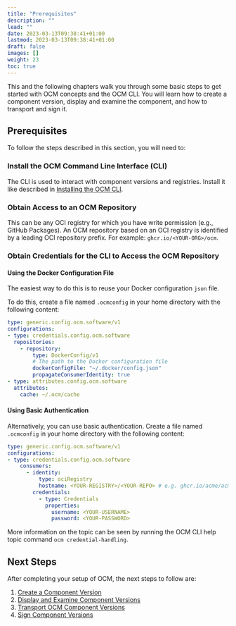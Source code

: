 ```yaml
---
title: "Prerequisites"
description: ""
lead: ""
date: 2023-03-13T09:38:41+01:00
lastmod: 2023-03-13T09:38:41+01:00
draft: false
images: []
weight: 23
toc: true
---
```


This and the following chapters walk you through some basic steps to get started with OCM concepts and the OCM CLI.
You will learn how to create a component version, display and examine the component, and how to transport and sign it.

## Prerequisites

To follow the steps described in this section, you will need to:

### Install the OCM Command Line Interface (CLI)

The CLI is used to interact with component versions and registries. Install it like described in [Installing the OCM CLI](../installation.md).

### Obtain Access to an OCM Repository

This can be any OCI registry for which you have write permission (e.g., GitHub Packages). An OCM repository based on an OCI registry is identified by a leading OCI repository prefix. For example: `ghcr.io/<YOUR-ORG>/ocm`.

### Obtain Credentials for the CLI to Access the OCM Repository

#### Using the Docker Configuration File

The easiest way to do this is to reuse your Docker configuration `json` file.

  To do this, create a file named `.ocmconfig` in your home directory with the following content:

  ```yaml
  type: generic.config.ocm.software/v1
  configurations:
  - type: credentials.config.ocm.software
    repositories:
      - repository:
          type: DockerConfig/v1
          # The path to the Docker configuration file
          dockerConfigFile: "~/.docker/config.json"
          propagateConsumerIdentity: true
  - type: attributes.config.ocm.software
    attributes:
      cache: ~/.ocm/cache
  ```

#### Using Basic Authentication

Alternatively, you can use basic authentication. Create a file named `.ocmconfig` in your home directory with the following content:

```yaml
type: generic.config.ocm.software/v1
configurations:
- type: credentials.config.ocm.software
    consumers:
      - identity:
          type: ociRegistry
          hostname: <YOUR-REGISTRY>/<YOUR-REPO> # e.g. ghcr.io/acme/acme
        credentials:
          - type: Credentials
            properties:
              username: <YOUR-USERNAME>
              password: <YOUR-PASSWORD>
```

More information on the topic can be seen by running the OCM CLI help topic command `ocm credential-handling`.

## Next Steps

After completing your setup of OCM, the next steps to follow are:

1. [Create a Component Version](./create-component-version.md)
2. [Display and Examine Component Versions](./display-examine-component-versions.md)
3. [Transport OCM Component Versions](./transport-component-versions.md)
4. [Sign Component Versions](./sign-component-versions.md)